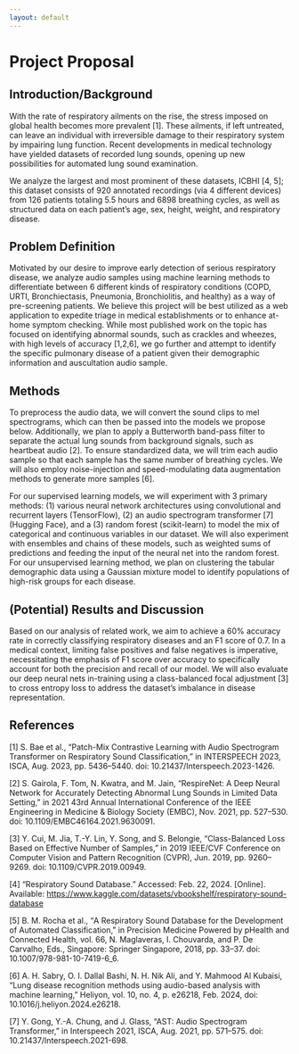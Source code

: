 ```yaml
---
layout: default
---
```


# Project Proposal

## Introduction/Background

With the rate of respiratory ailments on the rise, the stress imposed on global health becomes more prevalent [1]. These ailments, if left untreated, can leave an individual with irreversible damage to their respiratory system by impairing lung function. Recent developments in medical technology have yielded datasets of recorded lung sounds, opening up new possibilities for automated lung sound examination. 

We analyze the largest and most prominent of these datasets, ICBHI [4, 5]; this dataset consists of 920 annotated recordings (via 4 different devices) from 126 patients totaling 5.5 hours and 6898 breathing cycles, as well as structured data on each patient’s age, sex, height, weight, and respiratory disease.

## Problem Definition

Motivated by our desire to improve early detection of serious respiratory disease, we analyze audio samples using machine learning methods to differentiate between 6 different kinds of respiratory conditions (COPD, URTI, Bronchiectasis, Pneumonia, Bronchiolitis, and healthy) as a way of pre-screening patients. We believe this project will be best utilized as a web application to expedite triage in medical establishments or to enhance at-home symptom checking. While most published work on the topic has focused on identifying abnormal sounds, such as crackles and wheezes, with high levels of accuracy [1,2,6], we go further and attempt to identify the specific pulmonary disease of a patient given their demographic information and auscultation audio sample.

## Methods

To preprocess the audio data, we will convert the sound clips to mel spectrograms, which can then be passed into the models we propose below. Additionally, we plan to apply a Butterworth band-pass filter to separate the actual lung sounds from background signals, such as heartbeat audio [2]. To ensure standardized data, we will trim each audio sample so that each sample has the same number of breathing cycles. We will also employ noise-injection and speed-modulating data augmentation methods to generate more samples [6]. 

For our supervised learning models, we will experiment with 3 primary methods: (1) various neural network architectures using convolutional and recurrent layers (TensorFlow), (2) an audio spectrogram transformer [7] (Hugging Face), and a (3) random forest (scikit-learn) to model the mix of categorical and continuous variables in our dataset. We will also experiment with ensembles and chains of these models, such as weighted sums of predictions and feeding the input of the neural net into the random forest. For our unsupervised learning method, we plan on clustering the tabular demographic data using a Gaussian mixture model to identify populations of high-risk groups for each disease.

## (Potential) Results and Discussion

Based on our analysis of related work, we aim to achieve a 60% accuracy rate in correctly classifying respiratory diseases and an F1 score of 0.7. In a medical context, limiting false positives and false negatives is imperative, necessitating the emphasis of F1 score over accuracy to specifically account for both the precision and recall of our model. We will also evaluate our deep neural nets in-training using a class-balanced focal adjustment [3] to cross entropy loss to address the dataset’s imbalance in disease representation.

## References

[1] S. Bae et al., “Patch-Mix Contrastive Learning with Audio Spectrogram Transformer on Respiratory Sound Classification,” in INTERSPEECH 2023, ISCA, Aug. 2023, pp. 5436–5440. doi: 10.21437/Interspeech.2023-1426.

[2] S. Gairola, F. Tom, N. Kwatra, and M. Jain, “RespireNet: A Deep Neural Network for Accurately Detecting Abnormal Lung Sounds in Limited Data Setting,” in 2021 43rd Annual International Conference of the IEEE Engineering in Medicine & Biology Society (EMBC), Nov. 2021, pp. 527–530. doi: 10.1109/EMBC46164.2021.9630091.

[3] Y. Cui, M. Jia, T.-Y. Lin, Y. Song, and S. Belongie, “Class-Balanced Loss Based on Effective Number of Samples,” in 2019 IEEE/CVF Conference on Computer Vision and Pattern Recognition (CVPR), Jun. 2019, pp. 9260–9269. doi: 10.1109/CVPR.2019.00949.

[4] “Respiratory Sound Database.” Accessed: Feb. 22, 2024. [Online]. Available: https://www.kaggle.com/datasets/vbookshelf/respiratory-sound-database

[5] B. M. Rocha et al., “Α Respiratory Sound Database for the Development of Automated Classification,” in Precision Medicine Powered by pHealth and Connected Health, vol. 66, N. Maglaveras, I. Chouvarda, and P. De Carvalho, Eds., Singapore: Springer Singapore, 2018, pp. 33–37. doi: 10.1007/978-981-10-7419-6_6.

[6] A. H. Sabry, O. I. Dallal Bashi, N. H. Nik Ali, and Y. Mahmood Al Kubaisi, “Lung disease recognition methods using audio-based analysis with machine learning,” Heliyon, vol. 10, no. 4, p. e26218, Feb. 2024, doi: 10.1016/j.heliyon.2024.e26218.

[7] Y. Gong, Y.-A. Chung, and J. Glass, “AST: Audio Spectrogram Transformer,” in Interspeech 2021, ISCA, Aug. 2021, pp. 571–575. doi: 10.21437/Interspeech.2021-698.
